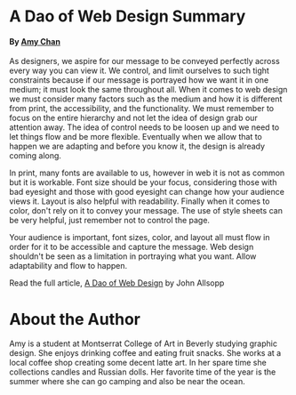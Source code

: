 # A Dao of Web Design Summary

#### By [Amy Chan](https://github.com/amyc514/Ebb-and-Flow/blob/master/img/hero-image-amy-chan.png)

As designers, we aspire for our message to be conveyed perfectly across every way
you can view it. We control, and limit ourselves to such tight constraints because 
if our message is portrayed how we want it in one medium; it must look the same
throughout all. When it comes to web design we must consider many factors such as the
medium and how it is different from print, the accessibility, and the functionality. 
We must remember to focus on the entire hierarchy and not let the idea of design grab
our attention away. The idea of control needs to be loosen up and we need to let things 
flow and be more flexible. Eventually when we allow that to happen we are adapting and
before you know it, the design is already coming along. 

In print, many fonts are available to us, however in web it is not as common but it is
workable. Font size should be your focus, considering those with bad eyesight and those
with good eyesight can change how your audience views it. Layout is also helpful with
readability. Finally when it comes to color, don't rely on it to convey your message.
The use of style sheets can be very helpful, just remember not to control the page.

Your audience is important, font sizes, color, and layout all must flow in order for it
to be accessible and capture the message. Web design shouldn't be seen as a limitation
in portraying what you want. Allow adaptability and flow to happen. 

Read the full article, 
[A Dao of Web Design](https://alistapart.com/article/dao) by John Allsopp

# About the Author

Amy is a student at Montserrat College of Art in Beverly studying graphic design.
She enjoys drinking coffee and eating fruit snacks. She works at a local coffee 
shop creating some decent latte art. In her spare time she collections candles 
and Russian dolls. Her favorite time of the year is the summer where she can go
camping and also be near the ocean. 
